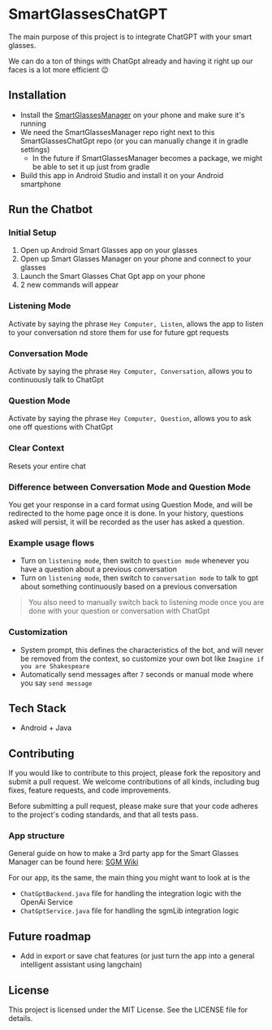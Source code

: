 # SmartGlassesChatGPT

The main purpose of this project is to integrate ChatGPT with your smart glasses.

We can do a ton of things with ChatGpt already and having it right up our faces is a lot more efficient 😉

## Installation

- Install the [SmartGlassesManager](https://github.com/TeamOpenSmartGlasses/SmartGlassesManager) on your phone and make sure it's running
- We need the SmartGlassesManager repo right next to this SmartGlassesChatGpt repo (or you can manually change it in gradle settings)
  - In the future if SmartGlassesManager becomes a package, we might be able to set it up just from gradle
- Build this app in Android Studio and install it on your Android smartphone

## Run the Chatbot

### Initial Setup

1. Open up Android Smart Glasses app on your glasses
2. Open up Smart Glasses Manager on your phone and connect to your glasses
3. Launch the Smart Glasses Chat Gpt app on your phone
4. 2 new commands will appear

### Listening Mode

Activate by saying the phrase `Hey Computer, Listen`, allows the app to listen to your conversation nd store them for use for future gpt requests

### Conversation Mode

Activate by saying the phrase `Hey Computer, Conversation`, allows you to continuously talk to ChatGpt

### Question Mode

Activate by saying the phrase `Hey Computer, Question`, allows you to ask one off questions with ChatGpt

### Clear Context

Resets your entire chat

### Difference between Conversation Mode and Question Mode

You get your response in a card format using Question Mode, and will be redirected to the home page once it is done.
In your history, questions asked will persist, it will be recorded as the user has asked a question.

### Example usage flows

- Turn on ```listening mode```, then switch to ```question mode``` whenever you have a question about a previous conversation
- Turn on ```listening mode```, then switch to ```conversation mode``` to talk to gpt about something continuously based on a previous conversation

> You also need to manually switch back to listening mode once you are done with your question or conversation with ChatGpt

### Customization

- System prompt, this defines the characteristics of the bot, and will never be removed from the context, so customize your own bot like `Imagine if you are Shakespeare`
- Automatically send messages after `7` seconds or manual mode where you say `send message`

## Tech Stack

- Android + Java

## Contributing

If you would like to contribute to this project, please fork the repository and submit a pull request. We welcome contributions of all kinds, including bug fixes, feature requests, and code improvements.

Before submitting a pull request, please make sure that your code adheres to the project's coding standards, and that all tests pass.

### App structure

General guide on how to make a 3rd party app for the Smart Glasses Manager can be found here: [SGM Wiki](https://github.com/TeamOpenSmartGlasses/SmartGlassesManager/wiki)

For our app, its the same, the main thing you might want to look at is the

- ```ChatGptBackend.java``` file for handling the integration logic with the OpenAi Service
- ```ChatGptService.java``` file for handling the sgmLib integration logic

## Future roadmap

- Add in export or save chat features (or just turn the app into a general intelligent assistant using langchain)

## License

This project is licensed under the MIT License. See the LICENSE file for details.
